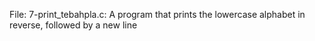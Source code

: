 File: 7-print_tebahpla.c: A program that prints the lowercase alphabet in reverse, followed by a new line

